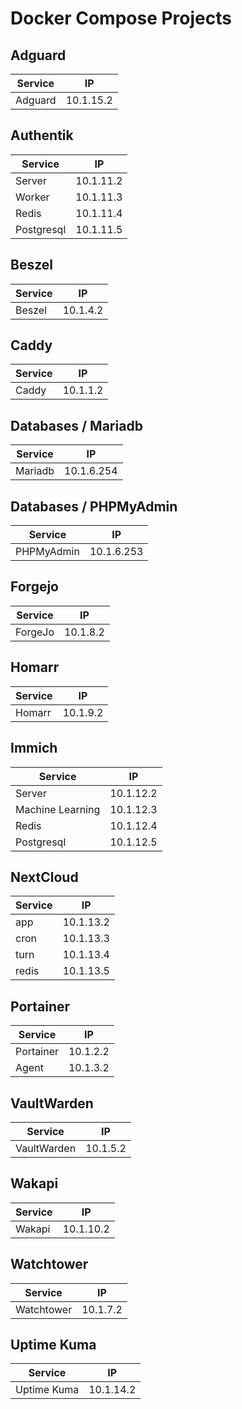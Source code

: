 # Docker Compose Projects

## Adguard
| Service | IP          |
|---------|-------------|
| Adguard | 10.1.15.2   |

## Authentik
| Service    | IP          |
|------------|-------------|
| Server     | 10.1.11.2   |
| Worker     | 10.1.11.3   |
| Redis      | 10.1.11.4   |
| Postgresql | 10.1.11.5   |

## Beszel
| Service | IP          |
|---------|-------------|
| Beszel  | 10.1.4.2    |

## Caddy
| Service | IP          |
|---------|-------------|
| Caddy   | 10.1.1.2    |

## Databases / Mariadb
| Service    | IP          |
|------------|-------------|
| Mariadb    | 10.1.6.254  |

## Databases / PHPMyAdmin
| Service    | IP          |
|------------|-------------|
| PHPMyAdmin | 10.1.6.253  |

## Forgejo
| Service | IP          |
|---------|-------------|
| ForgeJo | 10.1.8.2    |

## Homarr
| Service | IP          |
|---------|-------------|
| Homarr  | 10.1.9.2    |

## Immich
| Service           | IP          |
|-------------------|-------------|
| Server            | 10.1.12.2   |
| Machine Learning  | 10.1.12.3   |
| Redis             | 10.1.12.4   |
| Postgresql        | 10.1.12.5   |

## NextCloud
| Service | IP          |
|---------|-------------|
| app     | 10.1.13.2   |
| cron    | 10.1.13.3   |
| turn    | 10.1.13.4   |
| redis   | 10.1.13.5   |

## Portainer
| Service   | IP          |
|-----------|-------------|
| Portainer | 10.1.2.2    |
| Agent     | 10.1.3.2    |

## VaultWarden
| Service     | IP          |
|-------------|-------------|
| VaultWarden | 10.1.5.2    |

## Wakapi
| Service | IP          |
|---------|-------------|
| Wakapi  | 10.1.10.2   |

## Watchtower
| Service    | IP          |
|------------|-------------|
| Watchtower | 10.1.7.2    |

## Uptime Kuma
| Service     | IP          |
|-------------|-------------|
| Uptime Kuma | 10.1.14.2    |
